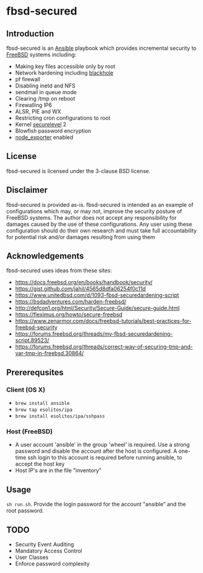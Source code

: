 
# fbsd-secured

## Introduction

fbsd-secured is an [Ansible](https://www.ansible.com/) playbook which provides incremental security to [FreeBSD](https://www.freebsd.org/) systems including:

* Making key files accessible only by root
* Network hardening including [blackhole](https://man.freebsd.org/cgi/man.cgi?query=blackhole)
* pf firewall
* Disabling inetd and NFS
* sendmail in queue mode
* Clearing /tmp on reboot
* Firewalling IP6
* ALSR, PIE and WX
* Restricting cron configurations to root
* Kernel [securelevel](https://man.freebsd.org/cgi/man.cgi?query=securelevel&apropos=0&sektion=0&manpath=FreeBSD+13.2-RELEASE&arch=default&format=html) 2
* Blowfish password encryption
* [node_exporter](https://github.com/prometheus/node_exporter) enabled

## License

fbsd-secured is licensed under the 3-clause BSD license.

## Disclaimer

fbsd-secured is provided as-is. fbsd-secured is intended as an example of configurations which may, or may not, improve the security posture of FreeBSD systems. The author does not accept any responsibility for damages caused by the use of these configurations. Any user using these configuration should do their own research and must take full accountability for potential risk and/or damages resulting from using them

## Acknowledgements

fbsd-secured uses ideas from these sites:

* https://docs.freebsd.org/en/books/handbook/security/
* https://gist.github.com/jahil/4565d8dfa06254f0c11d
* https://www.unitedbsd.com/d/1093-fbsd-securedardening-script
* https://bsdadventures.com/harden-freebsd/
* http://defcon1.org/html/Security/Secure-Guide/secure-guide.html
* https://fleximus.org/howto/secure-freebsd
* https://www.zenarmor.com/docs/freebsd-tutorials/best-practices-for-freebsd-security
* https://forums.freebsd.org/threads/my-fbsd-securedardening-script.89523/
* https://forums.freebsd.org/threads/correct-way-of-securing-tmp-and-var-tmp-in-freebsd.30864/
   
## Prererequsites

### Client (OS X)

* `brew install ansible`
* `brew tap esolitos/ipa`
* `brew install esolitos/ipa/sshpass`

### Host (FreeBSD)

* A user account 'ansible' in the group 'wheel' is required.  Use a strong password and disable the account after the host is configured.  A one-time ssh login to this account is required before running ansible, to accept the host key
* Host IP's are in the file "inventory"

## Usage

`sh run.sh`.  Provide the login password for the account "ansible" and the root password.

## TODO

* Security Event Auditing
* Mandatory Access Control
* User Classes
* Enforce password complexity


